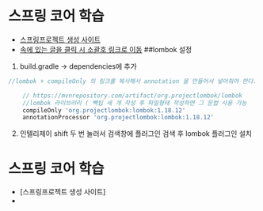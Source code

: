 
# 스프링 코어 학습
- [스프링프로젝트 생성 사이트](https://start.spring.io)
- [속에 있는 글을 클릭 시 소괄호 링크로 이동](https://start.spring.io)
##lombok 설정
1. build.gradle -> dependencies에 추가
```groovy
//lombok + compileOnly 의 링크를 복사해서 annotation 을 만들어서 넣어줘야 한다.

	// https://mvnrepository.com/artifact/org.projectlombok/lombok
    //lombok 라이브러리 ( 빽팁 세 개 작성 후 파일형태 작성하면 그 문법 사용 가능
	compileOnly 'org.projectlombok:lombok:1.18.12'
	annotationProcessor 'org.projectlombok:lombok:1.18.12'

```
2. 인텔리제이 shift 두 번 눌러서 검색창에 플러그인 검색 후 lombok 플러그인 설치

# 스프링 코어 학습
- [스프링프로젝트 생성 사이트]
- 